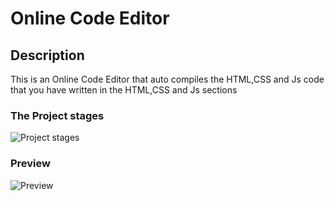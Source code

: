 # Online Code Editor

## Description
This is an Online Code Editor that auto compiles the HTML,CSS and Js code that you have written in the HTML,CSS and Js sections

### The Project stages

![Project stages](https://user-images.githubusercontent.com/63533609/132085359-3b39e572-ad00-4665-b205-eda7cd419b43.PNG)


### Preview
![Preview](https://user-images.githubusercontent.com/63533609/132085380-527a357a-7137-4cf5-907a-e0f14d7d7205.PNG)
